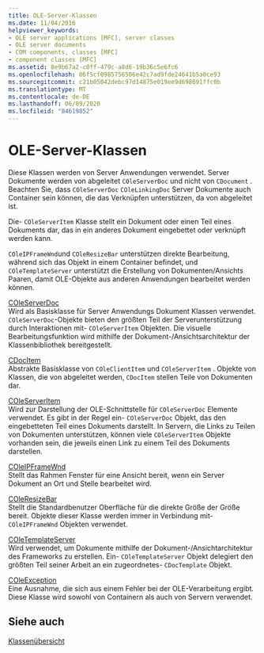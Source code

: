 ```yaml
---
title: OLE-Server-Klassen
ms.date: 11/04/2016
helpviewer_keywords:
- OLE server applications [MFC], server classes
- OLE server documents
- COM components, classes [MFC]
- component classes [MFC]
ms.assetid: 8e9b67a2-c0ff-479c-a8d6-19b36c5e6fc6
ms.openlocfilehash: 06f5cf0985756506e42c7ad9fde24641b5a0ce93
ms.sourcegitcommit: c21b05042debc97d14875e019ee9d698691ffc0b
ms.translationtype: MT
ms.contentlocale: de-DE
ms.lasthandoff: 06/09/2020
ms.locfileid: "84619852"
---
```

# <a name="ole-server-classes"></a>OLE-Server-Klassen

Diese Klassen werden von Server Anwendungen verwendet. Server Dokumente werden von abgeleitet `COleServerDoc` und nicht von `CDocument` . Beachten Sie, dass `COleServerDoc` `COleLinkingDoc` Server Dokumente auch Container sein können, die das Verknüpfen unterstützen, da von abgeleitet ist.

Die- `COleServerItem` Klasse stellt ein Dokument oder einen Teil eines Dokuments dar, das in ein anderes Dokument eingebettet oder verknüpft werden kann.

`COleIPFrameWnd`und `COleResizeBar` unterstützen direkte Bearbeitung, während sich das Objekt in einem Container befindet, und `COleTemplateServer` unterstützt die Erstellung von Dokumenten/Ansichts Paaren, damit OLE-Objekte aus anderen Anwendungen bearbeitet werden können.

[COleServerDoc](reference/coleserverdoc-class.md)<br/>
Wird als Basisklasse für Server Anwendungs Dokument Klassen verwendet. `COleServerDoc`-Objekte bieten den größten Teil der Serverunterstützung durch Interaktionen mit- `COleServerItem` Objekten. Die visuelle Bearbeitungsfunktion wird mithilfe der Dokument-/Ansichtsarchitektur der Klassenbibliothek bereitgestellt.

[CDocItem](reference/cdocitem-class.md)<br/>
Abstrakte Basisklasse von `COleClientItem` und `COleServerItem` . Objekte von Klassen, die von abgeleitet werden, `CDocItem` stellen Teile von Dokumenten dar.

[COleServerItem](reference/coleserveritem-class.md)<br/>
Wird zur Darstellung der OLE-Schnittstelle für `COleServerDoc` Elemente verwendet. Es gibt in der Regel ein- `COleServerDoc` Objekt, das den eingebetteten Teil eines Dokuments darstellt. In Servern, die Links zu Teilen von Dokumenten unterstützen, können viele `COleServerItem` Objekte vorhanden sein, die jeweils einen Link zu einem Teil des Dokuments darstellen.

[COleIPFrameWnd](reference/coleipframewnd-class.md)<br/>
Stellt das Rahmen Fenster für eine Ansicht bereit, wenn ein Server Dokument an Ort und Stelle bearbeitet wird.

[COleResizeBar](reference/coleresizebar-class.md)<br/>
Stellt die Standardbenutzer Oberfläche für die direkte Größe der Größe bereit. Objekte dieser Klasse werden immer in Verbindung mit- `COleIPFrameWnd` Objekten verwendet.

[COleTemplateServer](reference/coletemplateserver-class.md)<br/>
Wird verwendet, um Dokumente mithilfe der Dokument-/Ansichtarchitektur des Frameworks zu erstellen. Ein- `COleTemplateServer` Objekt delegiert den größten Teil seiner Arbeit an ein zugeordnetes- `CDocTemplate` Objekt.

[COleException](reference/coleexception-class.md)<br/>
Eine Ausnahme, die sich aus einem Fehler bei der OLE-Verarbeitung ergibt. Diese Klasse wird sowohl von Containern als auch von Servern verwendet.

## <a name="see-also"></a>Siehe auch

[Klassenübersicht](class-library-overview.md)

